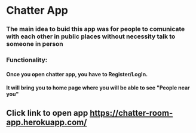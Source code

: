 # Chatter App
### The main idea to buid this app was for people to comunicate with each other in public places without necessity talk to someone in person

### Functionality: 
#### Once you open chatter app, you have to Register/LogIn.
#### It will bring you to home page where you will be able to see "People near you"

## Click link to open app https://chatter-room-app.herokuapp.com/
